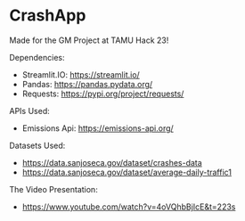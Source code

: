 # CrashApp
Made for the GM Project at TAMU Hack 23!

Dependencies:
- Streamlit.IO: https://streamlit.io/
- Pandas: https://pandas.pydata.org/
- Requests: https://pypi.org/project/requests/

APIs Used:
- Emissions Api: https://emissions-api.org/

Datasets Used:
- https://data.sanjoseca.gov/dataset/crashes-data
- https://data.sanjoseca.gov/dataset/average-daily-traffic1

The Video Presentation:
- https://www.youtube.com/watch?v=4oVQhbBjIcE&t=223s
